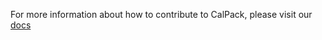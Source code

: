 For more information about how to contribute to CalPack, please visit our [docs](http://concorde.readthedocs.io/en/latest/dev/intro_dev_doc.html)
